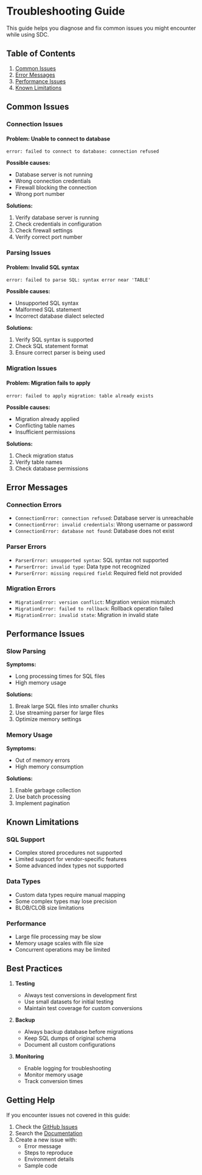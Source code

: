 # Troubleshooting Guide

This guide helps you diagnose and fix common issues you might encounter while using SDC.

## Table of Contents

1. [Common Issues](#common-issues)
2. [Error Messages](#error-messages)
3. [Performance Issues](#performance-issues)
4. [Known Limitations](#known-limitations)

## Common Issues

### Connection Issues

#### Problem: Unable to connect to database
```
error: failed to connect to database: connection refused
```

**Possible causes:**
- Database server is not running
- Wrong connection credentials
- Firewall blocking the connection
- Wrong port number

**Solutions:**
1. Verify database server is running
2. Check credentials in configuration
3. Check firewall settings
4. Verify correct port number

### Parsing Issues

#### Problem: Invalid SQL syntax
```
error: failed to parse SQL: syntax error near 'TABLE'
```

**Possible causes:**
- Unsupported SQL syntax
- Malformed SQL statement
- Incorrect database dialect selected

**Solutions:**
1. Verify SQL syntax is supported
2. Check SQL statement format
3. Ensure correct parser is being used

### Migration Issues

#### Problem: Migration fails to apply
```
error: failed to apply migration: table already exists
```

**Possible causes:**
- Migration already applied
- Conflicting table names
- Insufficient permissions

**Solutions:**
1. Check migration status
2. Verify table names
3. Check database permissions

## Error Messages

### Connection Errors
- `ConnectionError: connection refused`: Database server is unreachable
- `ConnectionError: invalid credentials`: Wrong username or password
- `ConnectionError: database not found`: Database does not exist

### Parser Errors
- `ParserError: unsupported syntax`: SQL syntax not supported
- `ParserError: invalid type`: Data type not recognized
- `ParserError: missing required field`: Required field not provided

### Migration Errors
- `MigrationError: version conflict`: Migration version mismatch
- `MigrationError: failed to rollback`: Rollback operation failed
- `MigrationError: invalid state`: Migration in invalid state

## Performance Issues

### Slow Parsing

**Symptoms:**
- Long processing times for SQL files
- High memory usage

**Solutions:**
1. Break large SQL files into smaller chunks
2. Use streaming parser for large files
3. Optimize memory settings

### Memory Usage

**Symptoms:**
- Out of memory errors
- High memory consumption

**Solutions:**
1. Enable garbage collection
2. Use batch processing
3. Implement pagination

## Known Limitations

### SQL Support
- Complex stored procedures not supported
- Limited support for vendor-specific features
- Some advanced index types not supported

### Data Types
- Custom data types require manual mapping
- Some complex types may lose precision
- BLOB/CLOB size limitations

### Performance
- Large file processing may be slow
- Memory usage scales with file size
- Concurrent operations may be limited

## Best Practices

1. **Testing**
   - Always test conversions in development first
   - Use small datasets for initial testing
   - Maintain test coverage for custom conversions

2. **Backup**
   - Always backup database before migrations
   - Keep SQL dumps of original schema
   - Document all custom configurations

3. **Monitoring**
   - Enable logging for troubleshooting
   - Monitor memory usage
   - Track conversion times

## Getting Help

If you encounter issues not covered in this guide:

1. Check the [GitHub Issues](https://github.com/mstgnz/sdc/issues)
2. Search the [Documentation](https://github.com/mstgnz/sdc/docs)
3. Create a new issue with:
   - Error message
   - Steps to reproduce
   - Environment details
   - Sample code 
